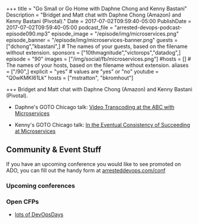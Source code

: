 +++
title = "Go Small or Go Home with Daphne Chong and Kenny Bastani"
Description = "Bridget and Matt chat with Daphne Chong (Amazon) and Kenny Bastani (Pivotal)."
Date = 2017-07-02T09:59:40-05:00
PublishDate = 2017-07-02T09:59:40-05:00
podcast_file = "arrested-devops-podcast-episode090.mp3"
episode_image = "/episode/img/microservices.png"
episode_banner = "/episode/img/microservices-banner.png"
guests = ["dchong","kbastani",] # The names of your guests, based on the filename without extension.
sponsors = ["10thmagnitude","victorops","datadog",]
episode = "90"
images = ["/img/social/fb/microservices.png"]
#hosts = [] # The names of your hosts, based on the filename without extension.
aliases = ["/90",]
explicit = "yes" # values are "yes" or "no"
youtube = "Q0wKMKI61Lk"
hosts = ["mstratton", "bkromhout"]

+++
Bridget and Matt chat with Daphne Chong (Amazon) and Kenny Bastani (Pivotal).

* Daphne's GOTO Chicago talk: [Video Transcoding at the ABC with Microservices](https://gotochgo.com/2017/sessions/81)

* Kenny's GOTO Chicago talk:  [In the Eventual Consistency of Succeeding at Microservices](https://gotochgo.com/2017/sessions/60)


## Community & Event Stuff

If you have an upcoming conference you would like to see promoted on ADO, you can fill out the handy form at [arresteddevops.com/conf](https://arresteddevops.com/conf)

### Upcoming conferences

### Open CFPs

* [lots of DevOpsDays](https://devopsdays.org/speaking)
